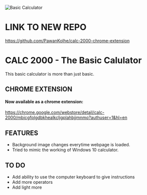 ![Basic Calculator](https://i.imgur.com/enb1at8.png)

# LINK TO NEW REPO
https://github.com/PawanKolhe/calc-2000-chrome-extension

# CALC 2000 - The Basic Calulator
This basic calculator is more than just basic.

## CHROME EXTENSION
#### Now available as a chrome extension:
https://chrome.google.com/webstore/detail/calc-2000/mbicgfplgdbkhealkcljgplahbjjmnmo?authuser=1&hl=en

## FEATURES
- Background image changes everytime webpage is loaded.
- Tried to mimic the working of Windows 10 calculator.

## TO DO
- Add ability to use the computer keyboard to give instructions
- Add more operators
- Add light more
